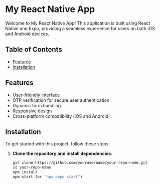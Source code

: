 # My React Native App

Welcome to My React Native App! This application is built using React Native and Expo, providing a seamless experience for users on both iOS and Android devices.

## Table of Contents

- [Features](#features)
- [Installation](#installation)


## Features

- User-friendly interface
- OTP verification for secure user authentication
- Dynamic form handling
- Responsive design
- Cross-platform compatibility (iOS and Android)

## Installation

To get started with this project, follow these steps:

1. **Clone the repository and install dependencies**:
   ```bash
   git clone https://github.com/yourusername/your-repo-name.git
   cd your-repo-name
   npm install
   npm start (or "npx expo start")